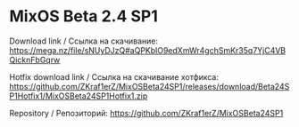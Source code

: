 # MixOS Beta 2.4 SP1
Download link / Ссылка на скачивание: https://mega.nz/file/sNUyDJzQ#aQPKblO9edXmWr4gchSmKr35q7YjC4VBQicknFbGqrw

Hotfix download link / Ссылка на скачивание хотфикса: https://github.com/ZKraf1erZ/MixOSBeta24SP1/releases/download/Beta24SP1Hotfix1/MixOSBeta24SP1Hotfix1.zip

Repository / Репозиторий: https://github.com/ZKraf1erZ/MixOSBeta24SP1
